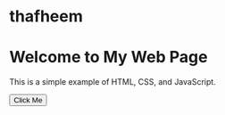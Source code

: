 # thafheem
<!DOCTYPE html>
<html lang="en">
<head>
    <meta charset="UTF-8">
    <meta name="viewport" content="width=device-width, initial-scale=1.0">
    <title>Simple Web Page</title>
    <link rel="stylesheet" href="style.css">
</head>
<body>
    <div class="container">
        <h1>Welcome to My Web Page</h1>
        <p>This is a simple example of HTML, CSS, and JavaScript.</p>
        <button id="clickMe">Click Me</button>
    </div>
    <script src="script.js"></script>
</body>
</html>
